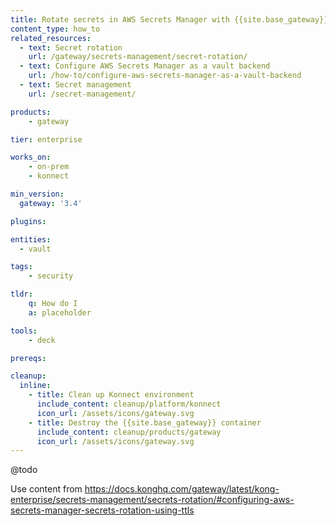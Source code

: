 ```yaml
---
title: Rotate secrets in AWS Secrets Manager with {{site.base_gateway}}
content_type: how_to
related_resources:
  - text: Secret rotation
    url: /gateway/secrets-management/secret-rotation/
  - text: Configure AWS Secrets Manager as a vault backend
    url: /how-to/configure-aws-secrets-manager-as-a-vault-backend
  - text: Secret management
    url: /secret-management/ 

products:
    - gateway

tier: enterprise

works_on:
    - on-prem
    - konnect

min_version:
  gateway: '3.4'

plugins:

entities: 
  - vault

tags:
    - security

tldr:
    q: How do I 
    a: placeholder

tools:
    - deck

prereqs:

cleanup:
  inline:
    - title: Clean up Konnect environment
      include_content: cleanup/platform/konnect
      icon_url: /assets/icons/gateway.svg
    - title: Destroy the {{site.base_gateway}} container
      include_content: cleanup/products/gateway
      icon_url: /assets/icons/gateway.svg
---
```


@todo

Use content from https://docs.konghq.com/gateway/latest/kong-enterprise/secrets-management/secrets-rotation/#configuring-aws-secrets-manager-secrets-rotation-using-ttls 